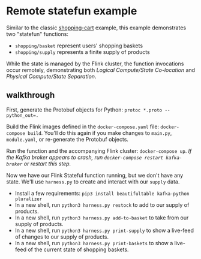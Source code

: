 # Remote statefun example

Similar to the classic [shopping-cart](https://github.com/apache/flink-statefun-playground/tree/release-3.3) example, this example demonstrates two "statefun" functions:
- `shopping/basket` represent users' shopping baskets
- `shopping/supply` represents a finite supply of products

While the state is managed by the Flink cluster, the function invocations occur remotely, demonstrating both _Logical Compute/State Co-location_ and _Physical Compute/State Separation_.

## walkthrough

First, generate the Protobuf objects for Python: `protoc *.proto --python_out=.`

Build the Flink images defined in the `docker-compose.yaml` file: `docker-compose build`. You'll do this again if you make changes to `main.py`, `module.yaml`, or re-generate the Protobuf objects.

Run the function and the accompanying Flink cluster: `docker-compose up`. _If the Kafka broker appears to crash, run `docker-compose restart kafka-broker` or restart this step._

Now we have our Flink Stateful function running, but we don't have any state. We'll use `harness.py` to create and interact with our `supply` data.
- Install a few requirements: `pip3 install beautifultable kafka-python pluralizer`
- In a new shell, run `python3 harness.py restock` to add to our supply of products.
- In a new shell, run `python3 harness.py add-to-basket` to take from our supply of products.
- In a new shell, run `python3 harness.py print-supply` to show a live-feed of changes to our supply of products.
- In a new shell, run `python3 harness.py print-baskets` to show a live-feed of the current state of shopping baskets.
